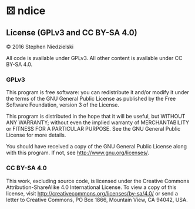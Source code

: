 # ⚄ ndice

## License (GPLv3 and CC BY-SA 4.0)
© 2016 Stephen Niedzielski

All code is available under GPLv3. All other content is available under
CC BY-SA 4.0.

### GPLv3
This program is free software: you can redistribute it and/or modify it
under the terms of the GNU General Public License as published by the
Free Software Foundation, version 3 of the License.

This program is distributed in the hope that it will be useful, but
WITHOUT ANY WARRANTY; without even the implied warranty of
MERCHANTABILITY or FITNESS FOR A PARTICULAR PURPOSE. See the GNU General
Public License for more details.

You should have received a copy of the GNU General Public License along
with this program.  If not, see <http://www.gnu.org/licenses/>.

### CC BY-SA 4.0
This work, excluding source code, is licensed under the Creative Commons
Attribution-ShareAlike 4.0 International License. To view a copy of this
license, visit http://creativecommons.org/licenses/by-sa/4.0/ or send a
letter to Creative Commons, PO Box 1866, Mountain View, CA 94042, USA.